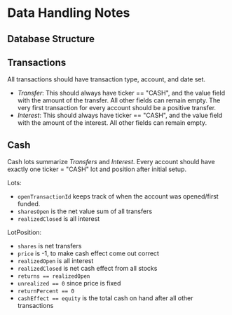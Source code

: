 # Data Handling Notes

## Database Structure

## Transactions

All transactions should have transaction type, account, and date set.

- *Transfer*: This should always have ticker == "CASH", and the value field with the amount of the transfer.
  All other fields can remain empty. The very first transaction for every account should be a positive transfer.
- *Interest*: This should always have ticker == "CASH", and the value field with the amount of the interest.
  All other fields can remain empty.


## Cash
Cash lots summarize *Transfers* and *Interest*. Every account should have exactly one ticker = "CASH"
lot and position after initial setup.

Lots:
- `openTransactionId` keeps track of when the account was opened/first funded.
- `sharesOpen` is the net value sum of all transfers
- `realizedClosed` is all interest

LotPosition:
- `shares` is net transfers
- `price` is -1, to make cash effect come out correct
- `realizedOpen` is all interest
- `realizedClosed` is net cash effect from all stocks
- `returns == realizedOpen`
- `unrealized == 0` since price is fixed
- `returnPercent == 0`
- `cashEffect == equity` is the total cash on hand after all other transactions